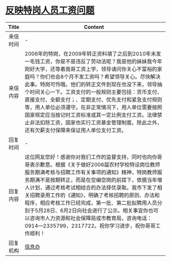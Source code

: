 # <a href="http://www.shangluo.gov.cn/zmhd/ldxxxx.jsp?urltype=leadermail.LeaderMailContentUrl&wbtreeid=1112&leadermailid=1007">反映特岗人员工资问题</a>
|Title|Content|
|:---:|---|
|来信时间|-|
|来信内容|2006年的特岗，在2009年转正资料填了之后到2010年未发一毛钱工资，你是不是违反了劳动法呢？我是他的妹妹我今年刚好大学，还等着我哥工资上学，领导请问你关心不富裕的家庭吗？你们也会8个月不发工资吗？希望领导关心。尽快解决此事。特岗可怜哦。他们的转正文件到现在也没下来，领导抽个时间关心一下。工资支付的一般规则主要包括：货币支付、直接支付、全额支付；、定期支付、优先支付和紧急支付规则等，用人单位必须遵守。在非正常情况下，用人单位需要按照国家规定应当按记时工资标准或其一定比例支付工资。法律禁止非法扣除工资，国家也实行工资基金管理制度。除此之外，还有欠薪支付保障来保证用人单位支付工资。|
|回复时间|-|
|回复内容|这位网友您好！感谢你对我们工作的监督支持，同时也向你哥哥表示歉意。根据《关于做好2006届农村学校特设岗位教师服务期满考核与招聘工作有关事项的通知》精神，特岗教师服务期满不是按期转正，而是在空编空岗的前提下，依据当年增人计划，通过考核考试相结合的办法择优录取。我市下发了相关招聘录用工作的《通知》，明确了考核招聘的原则、办法和程序，相应考核工作已经完成，第一批、第二批拟聘用人员分别于5月28日、6月2日向社会进行了公示。相关事宜你也可以咨询市人力资源和社会保障局或市教育局，咨询电话：0914—2335799，2317722。祝你学习进步，祝你哥哥工作顺利！|
|回复机构|<a href="../../categories/agencies/信息办.md">信息办</a>|
